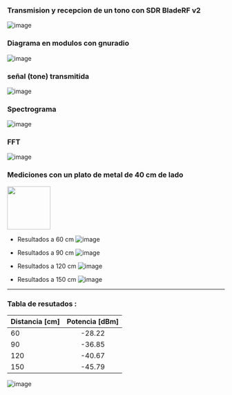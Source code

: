 ### Transmision y recepcion de un tono con  SDR BladeRF v2
![image](BladeRF_tx_rx_tone/balderf_tx_rx_tone_diagrama1.JPG)

### Diagrama en modulos con gnuradio
![image](BladeRF_tx_rx_tone/balderf_tx_rx_tone_gui_sch.JPG)

### señal (tone) transmitida 
![image](BladeRF_tx_rx_tone/balderf_tx_rx_tone_gui_00.JPG)

### Spectrograma
![image](BladeRF_tx_rx_tone/balderf_tx_rx_tone_gui_01.JPG)

### FFT
![image](BladeRF_tx_rx_tone/balderf_tx_rx_tone_gui_03.JPG)

### Mediciones con un plato de metal de 40 cm de lado

<img src="https://your-image-url.type" width="100" height="100">

- Resultados a 60 cm 
![image](BladeRF_tx_rx_tone/mediciones/balderf_tx_rx_tone_potencia2_60_cm.JPG)

- Resultados a 90 cm 
![image](BladeRF_tx_rx_tone/mediciones/balderf_tx_rx_tone_potencia2_90_cm.JPG)

- Resultados a 120 cm 
![image](BladeRF_tx_rx_tone/mediciones/balderf_tx_rx_tone_potencia2_120_cm.JPG)

- Resultados a 150 cm 
![image](BladeRF_tx_rx_tone/mediciones/balderf_tx_rx_tone_potencia2_150_cm.JPG)

--------------------------

### Tabla de resutados :

|  Distancia  [cm]  | Potencia [dBm]   |
| :---------------- | :--------------: | 
|        60         |     -28.22       | 
|        90         |     -36.85       | 
|       120         |     -40.67       | 
|       150         |     -45.79       | 


![image](BladeRF_tx_rx_tone/ecuacion_radar.JPG)




